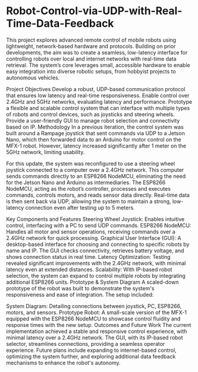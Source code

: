 # Robot-Control-via-UDP-with-Real-Time-Data-Feedback

This project explores advanced remote control of mobile robots using lightweight, network-based hardware and protocols. Building on prior developments, the aim was to create a seamless, low-latency interface for controlling robots over local and internet networks with real-time data retrieval. The system’s core leverages small, accessible hardware to enable easy integration into diverse robotic setups, from hobbyist projects to autonomous vehicles.

Project Objectives
Develop a robust, UDP-based communication protocol that ensures low latency and real-time responsiveness.
Enable control over 2.4GHz and 5GHz networks, evaluating latency and performance.
Prototype a flexible and scalable control system that can interface with multiple types of robots and control devices, such as joysticks and steering wheels.
Provide a user-friendly GUI to manage robot selection and connectivity based on IP.
Methodology
In a previous iteration, the control system was built around a Rampage joystick that sent commands via UDP to a Jetson Nano, which then forwarded data to an Arduino for motor control on the MFX-1 robot. However, latency increased significantly after 1 meter on the 5GHz network, limiting usability.

For this update, the system was reconfigured to use a steering wheel joystick connected to a computer over a 2.4GHz network. This computer sends commands directly to an ESP8266 NodeMCU, eliminating the need for the Jetson Nano and Arduino as intermediaries. The ESP8266 NodeMCU, acting as the robot’s controller, processes and executes commands, controls motors, and reads sensor data directly. Real-time data is then sent back via UDP, allowing the system to maintain a strong, low-latency connection even after testing up to 5 meters.

Key Components and Features
Steering Wheel Joystick: Enables intuitive control, interfacing with a PC to send UDP commands.
ESP8266 NodeMCU: Handles all motor and sensor operations, receiving commands over a 2.4GHz network for quick processing.
Graphical User Interface (GUI): A desktop-based interface for choosing and connecting to specific robots by name and IP. The GUI checks connectivity, retrieves battery voltage, and shows connection status in real time.
Latency Optimization: Testing revealed significant improvements with the 2.4GHz network, with minimal latency even at extended distances.
Scalability: With IP-based robot selection, the system can expand to control multiple robots by integrating additional ESP8266 units.
Prototype & System Diagram
A scaled-down prototype of the robot was built to demonstrate the system's responsiveness and ease of integration. The setup included:

System Diagram: Detailing connections between joystick, PC, ESP8266, motors, and sensors.
Prototype Robot: A small-scale version of the MFX-1 equipped with the ESP8266 NodeMCU to showcase control fluidity and response times with the new setup.
Outcomes and Future Work
The current implementation achieved a stable and responsive control experience, with minimal latency over a 2.4GHz network. The GUI, with its IP-based robot selector, streamlines connections, providing a seamless operator experience. Future plans include expanding to internet-based control, optimizing the system further, and exploring additional data feedback mechanisms to enhance the robot's autonomy.
